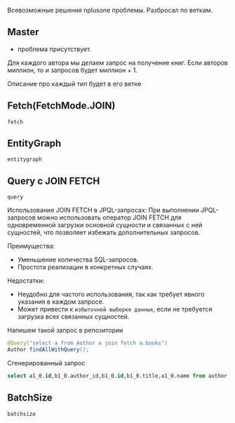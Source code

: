 Всевозможные решения nplusone проблемы. Разбросал по веткам.

<h2> Master </h2> 

- проблема присутствует. 

Для каждого автора мы делаем запрос на получение книг. 
Если авторов миллион, то и запросов будет миллион + 1.

Описание про каждый тип будет в его ветке

<h2> Fetch(FetchMode.JOIN) </h2>

`fetch`

<h2> EntityGraph </h2>

`entitygraph`

<h2> Query с JOIN FETCH </h2>

`query`

Использование JOIN FETCH в JPQL-запросах: При выполнении JPQL-запросов можно использовать оператор JOIN FETCH для одновременной загрузки основной сущности и связанных с ней сущностей, что позволяет избежать дополнительных запросов.

Преимущества:

* Уменьшение количества SQL-запросов.
* Простота реализации в конкретных случаях.

Недостатки:

* Неудобно для частого использования, так как требует явного указания в каждом запросе.
* Может привести к `избыточной выборке данных`, если не требуется загрузка всех связанных сущностей.

Напишем такой запрос в репозитории 
```java
@Query("select a from Author a join fetch a.books")
Author findAllWithQuery();
```

Сгенерированный запрос

```sql
select a1_0.id,b1_0.author_id,b1_0.id,b1_0.title,a1_0.name from author a1_0 join book b1_0 on a1_0.id=b1_0.author_id
```


<h2> BatchSize </h2>

`batchsize`